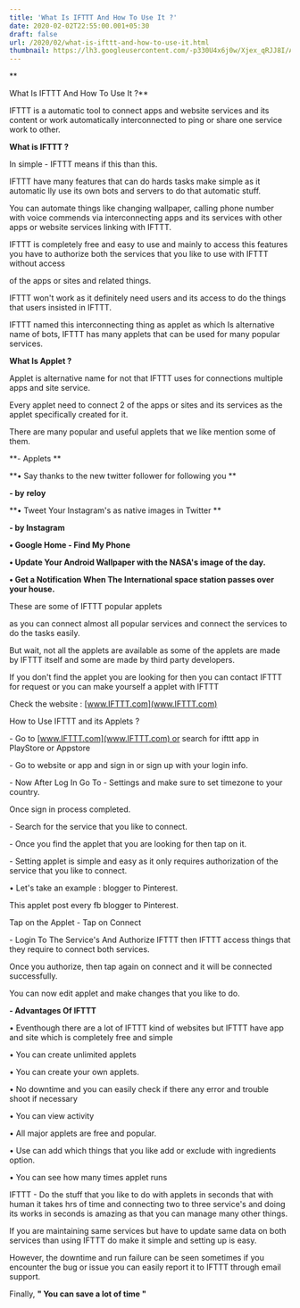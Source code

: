 ```yaml
---
title: 'What Is IFTTT And How To Use It ?'
date: 2020-02-02T22:55:00.001+05:30
draft: false
url: /2020/02/what-is-ifttt-and-how-to-use-it.html
thumbnail: https://lh3.googleusercontent.com/-p330U4x6j0w/Xjex_qRJJ8I/AAAAAAAABBk/vMJHalNfEfM3pCv5IBS5bbQqRWdR3K3MwCLcBGAsYHQ/s1600/IMG_20200203_110829_189.jpg
---
```


**

What Is IFTTT And How To Use It ?**

  

IFTTT is a automatic tool to connect apps and website services and its content or work automatically interconnected to ping or share one service work to other.

  

**What is IFTTT ?**

  

In simple - IFTTT means if this than this.

  

IFTTT have many features that can do hards tasks make simple as it automatic lly use its own bots and servers to do that automatic stuff.

  

You can automate things like changing wallpaper, calling phone number with voice commends via interconnecting apps and its services with other apps or website services linking with IFTTT.

  

IFTTT is completely free and easy to use and mainly to access this features you have to authorize both the services that you like to use with IFTTT without access

of the apps or sites and related things.

  

IFTTT won't work as it definitely need users and its access to do the things that users insisted in IFTTT.

  

IFTTT named this interconnecting thing as applet as which Is alternative name of bots, IFTTT has many applets that can be used for many popular services.

  

**What Is Applet ?**

Applet is alternative name for not that IFTTT uses for connections multiple apps and site service.

  

Every applet need to connect 2 of the apps or sites and its services as the applet specifically created for it.

  

There are many popular and useful applets that we like mention some of them.

  

**\- Applets **

**• Say thanks to the new twitter follower for following you **

**\- by** **reloy**

**• Tweet Your Instagram's as native images in Twitter **

**\- by Instagram**

**• Google Home - Find My Phone**

**• Update Your Android Wallpaper with the NASA's image of the day.**

**• Get a Notification When The International space station passes over your house.**

These are some of IFTTT popular applets

as you can connect almost all popular services and connect the services to do the tasks easily.

  

But wait, not all the applets are available as some of the applets are made by IFTTT itself and some are made by third party developers.

  

If you don't find the applet you are looking for then you can contact IFTTT for request or you can make yourself a applet with IFTTT

  

Check the website : [www.IFTTT.com](www.IFTTT.com)

  

How to Use IFTTT and its Applets ?

  

\- Go to [www.IFTTT.com](www.IFTTT.com) or search for ifttt app in PlayStore or Appstore

  

\- Go to website or app and sign in or sign up with your login info.

  

\- Now After Log In Go To - Settings and make sure to set timezone to your country.

  

Once sign in process completed.

  

\- Search for the service that you like to connect.

  

\- Once you find the applet that you are looking for then tap on it.

  

\- Setting applet is simple and easy as it only requires authorization of the service that you like to connect.

  

• Let's take an example : blogger to Pinterest.

  

This applet post every fb blogger to Pinterest.

  

Tap on the Applet - Tap on Connect 

  

\- Login To The Service's And Authorize IFTTT then IFTTT access things that they require to connect both services.

  

Once you authorize, then tap again on connect and it will be connected successfully.

  

You can now edit applet and make changes that you like to do.

  

**\- Advantages Of IFTTT**

  

• Eventhough there are a lot of IFTTT kind of websites but IFTTT have app and site which is completely free and simple

  

• You can create unlimited applets

  

• You can create your own applets.

  

• No downtime and you can easily check if there any error and trouble shoot if necessary 

  

• You can view activity

  

• All major applets are free and popular.

  

• Use can add which things that you like add or exclude with ingredients option.

  

• You can see how many times applet runs

  

IFTTT - Do the stuff that you like to do with applets in seconds that with human it takes hrs of time and connecting two to three service's and doing its works in seconds is amazing as that you can manage many other things.

  

If you are maintaining same services but have to update same data on both services than using IFTTT do make it simple and setting up is easy.

  

However, the downtime and run failure can be seen sometimes if you encounter the bug or issue you can easily report it to IFTTT through email support.

  

Finally, **" You can save a lot of time "**